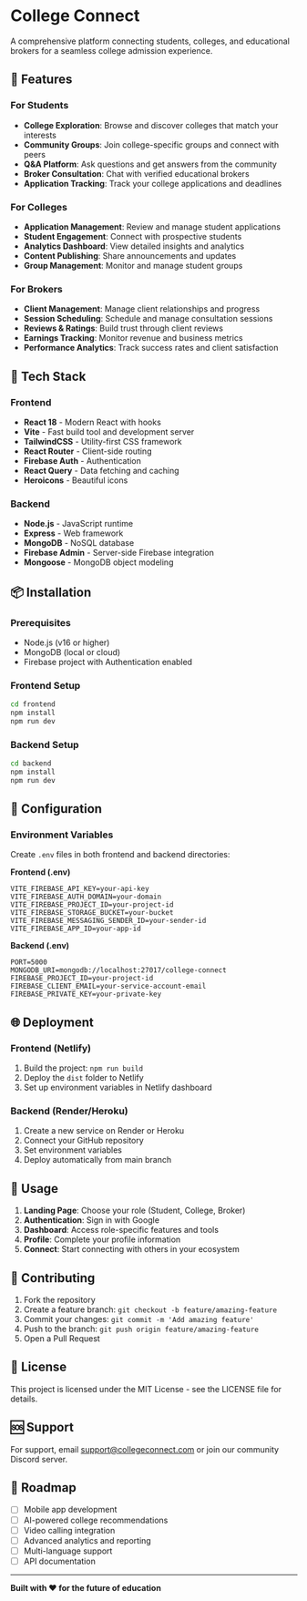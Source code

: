 # College Connect

A comprehensive platform connecting students, colleges, and educational brokers for a seamless college admission experience.

## 🌟 Features

### For Students
- **College Exploration**: Browse and discover colleges that match your interests
- **Community Groups**: Join college-specific groups and connect with peers
- **Q&A Platform**: Ask questions and get answers from the community
- **Broker Consultation**: Chat with verified educational brokers
- **Application Tracking**: Track your college applications and deadlines

### For Colleges
- **Application Management**: Review and manage student applications
- **Student Engagement**: Connect with prospective students
- **Analytics Dashboard**: View detailed insights and analytics
- **Content Publishing**: Share announcements and updates
- **Group Management**: Monitor and manage student groups

### For Brokers
- **Client Management**: Manage client relationships and progress
- **Session Scheduling**: Schedule and manage consultation sessions
- **Reviews & Ratings**: Build trust through client reviews
- **Earnings Tracking**: Monitor revenue and business metrics
- **Performance Analytics**: Track success rates and client satisfaction

## 🚀 Tech Stack

### Frontend
- **React 18** - Modern React with hooks
- **Vite** - Fast build tool and development server
- **TailwindCSS** - Utility-first CSS framework
- **React Router** - Client-side routing
- **Firebase Auth** - Authentication
- **React Query** - Data fetching and caching
- **Heroicons** - Beautiful icons

### Backend
- **Node.js** - JavaScript runtime
- **Express** - Web framework
- **MongoDB** - NoSQL database
- **Firebase Admin** - Server-side Firebase integration
- **Mongoose** - MongoDB object modeling

## 📦 Installation

### Prerequisites
- Node.js (v16 or higher)
- MongoDB (local or cloud)
- Firebase project with Authentication enabled

### Frontend Setup
```bash
cd frontend
npm install
npm run dev
```

### Backend Setup
```bash
cd backend
npm install
npm run dev
```

## 🔧 Configuration

### Environment Variables

Create `.env` files in both frontend and backend directories:

**Frontend (.env)**
```
VITE_FIREBASE_API_KEY=your-api-key
VITE_FIREBASE_AUTH_DOMAIN=your-domain
VITE_FIREBASE_PROJECT_ID=your-project-id
VITE_FIREBASE_STORAGE_BUCKET=your-bucket
VITE_FIREBASE_MESSAGING_SENDER_ID=your-sender-id
VITE_FIREBASE_APP_ID=your-app-id
```

**Backend (.env)**
```
PORT=5000
MONGODB_URI=mongodb://localhost:27017/college-connect
FIREBASE_PROJECT_ID=your-project-id
FIREBASE_CLIENT_EMAIL=your-service-account-email
FIREBASE_PRIVATE_KEY=your-private-key
```

## 🌐 Deployment

### Frontend (Netlify)
1. Build the project: `npm run build`
2. Deploy the `dist` folder to Netlify
3. Set up environment variables in Netlify dashboard

### Backend (Render/Heroku)
1. Create a new service on Render or Heroku
2. Connect your GitHub repository
3. Set environment variables
4. Deploy automatically from main branch

## 📱 Usage

1. **Landing Page**: Choose your role (Student, College, Broker)
2. **Authentication**: Sign in with Google
3. **Dashboard**: Access role-specific features and tools
4. **Profile**: Complete your profile information
5. **Connect**: Start connecting with others in your ecosystem

## 🤝 Contributing

1. Fork the repository
2. Create a feature branch: `git checkout -b feature/amazing-feature`
3. Commit your changes: `git commit -m 'Add amazing feature'`
4. Push to the branch: `git push origin feature/amazing-feature`
5. Open a Pull Request

## 📄 License

This project is licensed under the MIT License - see the LICENSE file for details.

## 🆘 Support

For support, email support@collegeconnect.com or join our community Discord server.

## 🎯 Roadmap

- [ ] Mobile app development
- [ ] AI-powered college recommendations
- [ ] Video calling integration
- [ ] Advanced analytics and reporting
- [ ] Multi-language support
- [ ] API documentation

---

**Built with ❤️ for the future of education** 